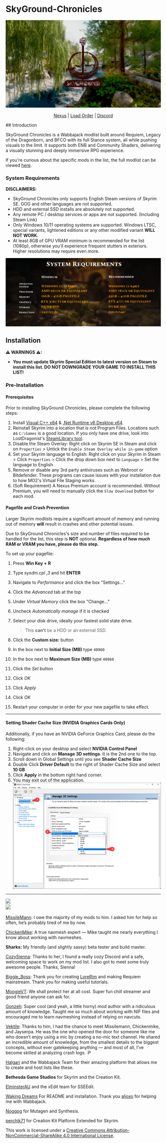 # SkyGround-Chronicles

![](https://raw.githubusercontent.com/ItzIvy05/SkyGround-Chronicles/refs/heads/main/Resources/Main.png)

<p align="center">
  <a href="https://www.nexusmods.com/skyrimspecialedition/mods/147012">Nexus</a> |
  <a href="https://loadorderlibrary.com/lists/skyground-chronicles">Load Order﻿﻿</a> |
  <a href="https://discord.gg/FB62v6whbh">Discord</a>
</p>
## Introduction

SkyGround Chronicles is a Wabbajack modlist built around Requiem, Legacy of the Dragonborn, and BFCO with its full Stance system, all while pushing visuals to the limit. It supports both ENB and Community Shaders, delivering a visually stunning and deeply immersive RPG experience.

If you're curious about the specific mods in the list, the full modlist can be viewed [here](https://loadorderlibrary.com/lists/skyground-chronicles).

### System Requirements

**DISCLAIMERS:**
- SkyGround Chronicles only supports English Steam versions of Skyrim SE. GOG and other languages are not supported.
- HDD and external SSD installs are absolutely not supported.
- Any remote PC / desktop services or apps are not supported. (Including Steam Link)
- Only Windows 10/11 operating systems are supported. Windows LTSC, special variants, lightened editions or any other modified variant **WILL NOT WORK.**
- At least 8GB of GPU VRAM minimum is recommended for the list (1080p), otherwise you'll experience frequent stutters in exteriors. Higher resolutions may require even more.

![](https://raw.githubusercontent.com/ItzIvy05/SkyGround-Chronicles/refs/heads/main/Resources/SYS-RQ.png)


## Installation

**⚠ WARNINGS ⚠:**
- **You must update Skyrim Special Edition to latest version on Steam to install this list. DO NOT DOWNGRADE YOUR GAME TO INSTALL THIS LIST!**

### Pre-Installation

#### Prerequisites
Prior to installing SkyGround Chronicles, please complete the following steps:

 1. Install [Visual C++ x64](https://aka.ms/vs/17/release/vc_redist.x64.exe) & [.Net Runtime v6 Desktop x64](https://dotnet.microsoft.com/en-us/download/dotnet/thank-you/runtime-desktop-6.0.29-windows-x64-installer).
 2. Reinstall Skyrim into a location that is not Program Files. Locations such as `C:\Games` is a good location. If you only have one drive, look into LostDragonist's [SteamLibrary tool](https://github.com/LostDragonist/steam-library-setup-tool/wiki/Usage-Guide).
 3. Disable the Steam Overlay: Right click on Skyrim SE in Steam and click on `Properties` > Untick the `Enable Steam Overlay while in-game` option
 4. Set your Skyrim language to English: Right click on your Skyrim in Steam > Click `Properties` > Click the drop down box next to `Language` > Set the language to English
 5. Remove or disable any 3rd party antiviruses such as Webroot or Bitdefender. These programs can cause issues with your installation due to how MO2's Virtual File Staging works.
 6. (Soft Requirement) A Nexus Premium account is recommended. Without Premium, you will need to manually click the `Slow Download` button for each mod.

#### Pagefile and Crash Prevention

Larger Skyrim modlists require a significant amount of memory and running out of memory **will** result in crashes and other potential issues. 

Due to SkyGround Chronicles's size and number of files required to be handled for the list, this step is **NOT** optional. **Regardless of how much RAM or VRAM you have, please do this step.**

 To set up your pagefile:

 1. Press **Win Key + R**
 2. Type *sysdm.cpl ,3* and hit **ENTER**
 3. Navigate to *Performance* and click the box "Settings..."
 4. Click the *Advanced* tab at the top
 5. Under *Virtual Memory* click the box "Change..."
 6. Uncheck *Automatically manage* if it is checked
 7. Select your disk drive, ideally your fastest solid state drive.  
  
    > This **can't** be a HDD or an external SSD.
 
 8. Click the **Custom size:** button
 9. In the box next to **Initial Size (MB)** type `40960`
 10. In the box next to **Maximum Size (MB)** type `40960`
 11. Click the *Set* button
 12. Click *OK*
 13. Click *Apply*
 14. Click *OK*
 15. Restart your computer in order for your new pagefile to take effect.

---

#### Setting Shader Cache Size (NVIDIA Graphics Cards Only)

 Additionally, if you have an NVIDIA GeForce Graphics Card, please do the following:

 1. Right-click on your desktop and select **NVIDIA Control Panel**
 2. Navigate and click on **Manage 3D settings**. It is the 2nd one to the top.
 3. Scroll down in Global Settings until you see **Shader Cache Size**
 4. Double Click **Driver Default** to the right of Shader Cache Size and select **10 GB**
 5. Click **Apply** in the bottom right hand corner.
 6. You may exit out of the application.
![](https://raw.githubusercontent.com/iAmMe27/Tahrovin/main/img/ShaderCache.png)

---

![](https://i.imgur.com/y2T6I94.png)  
![](https://i.imgur.com/AH2BMyp.png)  

[MissileMann](https://www.nexusmods.com/skyrimspecialedition/users/51322576): I owe the majority of my mods to him. I asked him for help so often, he’s probably tired of me by now.

[ChickenMike](https://www.nexusmods.com/skyrimspecialedition/users/70500678): A true navmesh expert — Mike taught me nearly everything I know about working with navmeshes.

**Sharks:** My friendly (and slightly sassy) beta tester and build master.

[CozySienna](https://www.twitch.tv/cozysienna): Thanks to her, I found a really cozy Discord and a safe, welcoming space to work on my mod list. I also got to meet some truly awesome people. Thanks, Sienna!

[Biggie_Boss](https://www.youtube.com/@biggie_boss): Thank you for creating [LoreRim](https://www.nexusmods.com/skyrimspecialedition/mods/112590) and making Requiem mainstream. Thank you for making useful tutorials.

[MoogieVT](https://www.twitch.tv/moogievt): We shall protect her at all cost. Super fun chill streamer and good friend anyone can ask for.

[Gonzeh](https://next.nexusmods.com/profile/Gonzeh84): Super cool (and yeah, a little horny) mod author with a ridiculous amount of knowledge. Taught me so much about working with NIF files and encouraged me to learn navmeshing instead of relying on navcuts.

[Vektile](https://www.twitch.tv/vektile): Thanks to him, I had the chance to meet Missilemann, Chickenmike, and Jayserpa. He was the one who opened the door for someone like me who doesn’t enjoy using a mic by creating a no-mic text channel. He shared an incredible amount of knowledge, from the smallest details to the biggest concepts, without ever gatekeeping anything — and most of all, I’ve become skilled at analyzing crash logs. :P

[Halgari](https://www.nexusmods.com/skyrimspecialedition/users/17252164) and the Wabbajack Team for their amazing platform that allows me to create and host lists like these.

**Bethesda Game Studios** for Skyrim and the Creation Kit.

[ElminsterAU](https://www.patreon.com/ElminsterAU) and the xEdit team for SSEEdit.

[Waking Dreams](https://github.com/Oghma-Infinium/modlists) For README and installation. Thank you [aljoxo](https://next.nexusmods.com/profile/aljoxo/mods?gameId=1704) for helping me with Wabbajack.

[Noggog](https://www.nexusmods.com/skyrim/users/862590) for Mutagen and Synthesis.  

[perchik71](https://www.nexusmods.com/starfield/users/113904913) for Creation Kit Platform Extended for Skyrim.


This work is licensed under a [Creative Commons Attribution-NonCommercial-ShareAlike 4.0 International License](https://creativecommons.org/licenses/by-nc-sa/4.0/).

